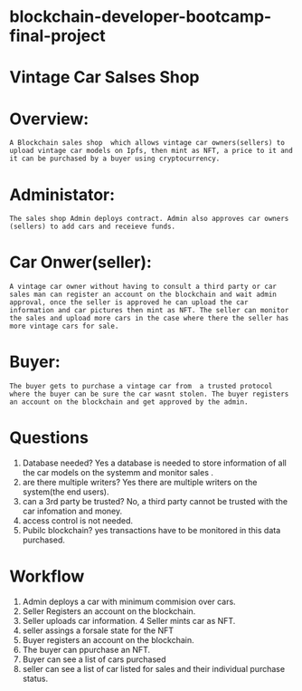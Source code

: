 # blockchain-developer-bootcamp-final-project
#  Vintage Car Salses Shop
#  Overview:
    A Blockchain sales shop  which allows vintage car owners(sellers) to upload vintage car models on Ipfs, then mint as NFT, a price to it and it can be purchased by a buyer using cryptocurrency. 

# Administator:
    The sales shop Admin deploys contract. Admin also approves car owners (sellers) to add cars and receieve funds.

# Car Onwer(seller):
    A vintage car owner without having to consult a third party or car sales man can register an account on the blockchain and wait admin approval, once the seller is approved he can upload the car information and car pictures then mint as NFT. The seller can monitor the sales and upload more cars in the case where there the seller has more vintage cars for sale.


# Buyer:
    The buyer gets to purchase a vintage car from  a trusted protocol where the buyer can be sure the car wasnt stolen. The buyer registers an account on the blockchain and get approved by the admin.

# Questions
1. Database needed?
Yes a database is needed to store information of all the car models on the systemm and monitor sales .
2. are there multiple writers?
Yes there are multiple writers on the system(the end users).
3. can a 3rd party be trusted?
No, a third party cannot be trusted with the car infomation and money.
4. access control is not needed.
5. Pubilc blockchain?
yes transactions have to be monitored in this data purchased.

# Workflow
1. Admin deploys a car with minimum commision over cars.
2. Seller Registers an account on the blockchain.
3. Seller uploads car information.
4  Seller mints car as NFT.
4. seller assings a forsale state for the NFT
4. Buyer registers an account on the blockchain.
5. The buyer can ppurchase an NFT.
7. Buyer can see a list of cars purchased
9. seller can see a list of car listed for sales and their individual purchase status.

